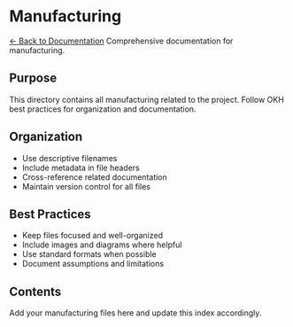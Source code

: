 # Manufacturing

[← Back to Documentation](../docs/index.md)
Comprehensive documentation for manufacturing.

## Purpose

This directory contains all manufacturing related to the project.
Follow OKH best practices for organization and documentation.

## Organization

- Use descriptive filenames
- Include metadata in file headers
- Cross-reference related documentation
- Maintain version control for all files

## Best Practices

- Keep files focused and well-organized
- Include images and diagrams where helpful
- Use standard formats when possible
- Document assumptions and limitations

## Contents

Add your manufacturing files here and update this index accordingly.
